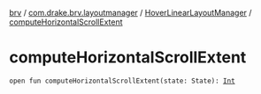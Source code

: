 [brv](../../index.md) / [com.drake.brv.layoutmanager](../index.md) / [HoverLinearLayoutManager](index.md) / [computeHorizontalScrollExtent](./compute-horizontal-scroll-extent.md)

# computeHorizontalScrollExtent

`open fun computeHorizontalScrollExtent(state: State): `[`Int`](https://kotlinlang.org/api/latest/jvm/stdlib/kotlin/-int/index.html)